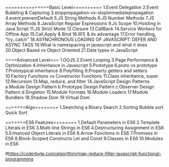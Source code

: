 ===============Basic Level==========
1.Event Delegation
2.Event Bubbling & Capturing
3.stoppropagation-vs-stopimmediatepropagation
4.event.preventDefault
5.JS String Methods
6.JS Number Methods
7.JS Array Methods
8.JavaScript Regular Expressions
9.Js Scope
10.Hoisting in Java Script
11.JS Strict Mode
12.Closure
13.CallBack
14.Service Workers for Offline App
15.Call,Apply & Bind
16.IIFE & its advantage
17.Error handling, "try..catch"
18.ASYNCHRONOUS LOADING OF JAVASCRIPT: DEFER AND ASYNC TAGS
19.What is namespacing in javascript and what it does
20.Object Based vs Object Oriented
21.Data types in JavaScript


====Advanced Level===
1.OOJS
2.Event Looping
3.Page Performance & Optimization
4.Inheritance in Javascript
5.Prototype
6.proto vs prototype
7.Prototypical inheritance
8.Polyfilling
9.Property getters and setters
10.Factory Functions vs Constructor Functions
11.Class inheritance, super
12.Recursion 
13.Map, reduce, and filter
14.JavaScript Design Patterns
a.Module Design Pattern
b.Prototype Design Pattern
c.Observer Design Pattern
d.Singleton
15.Module Formats
16.Module Loaders
17.Module Bundlers
18.Shadow Dom
19.Virtual Dom




=======Algo========
1.Searching
a.Binary Search
2.Sorting
Bubble sort
Quick Sort

=======ES6 Features========
1.Default Parameters in ES6
2.Template Literals in ES6
3.Multi-line Strings in ES6
4.Destructuring Assignment in ES6
5.Enhanced Object Literals in ES6
6.Arrow Functions in ES6
7.Promises in ES6
8.Block-Scoped Constructs Let and Const
9.Classes in ES6
10.Modules in ES6

#https://coderbyte.com/algorithm/map-reduce-filter-javascript-functional-programming